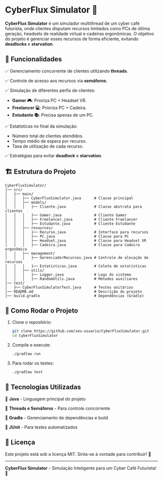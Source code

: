 # CyberFlux Simulator 🚀

**CyberFlux Simulator** é um simulador multithread de um cyber café futurista, onde clientes disputam recursos limitados como PCs de última geração, headsets de realidade virtual e cadeiras ergonômicas. O objetivo do projeto é gerenciar esses recursos de forma eficiente, evitando **deadlocks** e **starvation**.

## 📌 Funcionalidades
✅ Gerenciamento concorrente de clientes utilizando **threads**.

✅ Controle de acesso aos recursos via **semáforos**.

✅ Simulação de diferentes perfis de clientes:
   - **Gamer 🎮**: Prioriza PC + Headset VR.
   - **Freelancer 💻**: Prioriza PC + Cadeira.
   - **Estudante 📚**: Precisa apenas de um PC.

✅ Estatísticas no final da simulação:
   - Número total de clientes atendidos.
   - Tempo médio de espera por recurso.
   - Taxa de utilização de cada recurso.

✅ Estratégias para evitar **deadlock** e **starvation**.

## 🏗 Estrutura do Projeto
```
CyberFluxSimulator/
│── src/
│   ├── main/
│   │   ├── CyberFluxSimulator.java      # Classe principal
│   │   ├── models/
│   │   │   ├── Cliente.java             # Classe abstrata para clientes
│   │   │   ├── Gamer.java               # Cliente Gamer
│   │   │   ├── Freelancer.java          # Cliente Freelancer
│   │   │   ├── Estudante.java           # Cliente Estudante
│   │   ├── resources/
│   │   │   ├── Recurso.java             # Interface para recursos
│   │   │   ├── PC.java                  # Classe para PC
│   │   │   ├── Headset.java             # Classe para Headset VR
│   │   │   ├── Cadeira.java             # Classe para Cadeira ergonômica
│   │   ├── management/
│   │   │   ├── GerenciadorRecursos.java # Controle de alocação de recursos
│   │   │   ├── Estatisticas.java        # Coleta de estatísticas
│   │   ├── utils/
│   │   │   ├── Logger.java              # Logs do sistema
│   │   │   ├── RandomUtils.java         # Métodos auxiliares
│── test/
│   ├── CyberFluxSimulatorTest.java      # Testes unitários
│── README.md                            # Descrição do projeto
│── build.gradle                         # Dependências (Gradle)
```

## 🚀 Como Rodar o Projeto
1. Clone o repositório:
   ```sh
   git clone https://github.com/seu-usuario/CyberFluxSimulator.git
   cd CyberFluxSimulator
   ```
2. Compile e execute:
   ```sh
   ./gradlew run
   ```
3. Para rodar os testes:
   ```sh
   ./gradlew test
   ```

## 📌 Tecnologias Utilizadas
🔹 **Java** - Linguagem principal do projeto

🔹 **Threads e Semáforos** - Para controle concorrente

🔹 **Gradle** - Gerenciamento de dependências e build

🔹 **JUnit** - Para testes automatizados

## 📖 Licença
Este projeto está sob a licença MIT. Sinta-se à vontade para contribuir! 💙

---
**CyberFlux Simulator** - Simulação Inteligente para um Cyber Café Futurista! 🚀